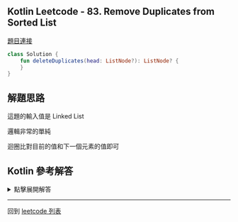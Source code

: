 ## Kotlin Leetcode - 83. Remove Duplicates from Sorted List

[題目連接](https://leetcode.com/problems/remove-duplicates-from-sorted-list/)

```kotlin
class Solution {
    fun deleteDuplicates(head: ListNode?): ListNode? {
    }
}
```

## 解題思路

這題的輸入值是 Linked List

邏輯非常的單純

迴圈比對目前的值和下一個元素的值即可

## Kotlin 參考解答

<details>
  <summary markdown='span'>點擊展開解答</summary>

```kotlin
class Solution {
    fun deleteDuplicates(head: ListNode?): ListNode? {
        var cur = head
        while (cur != null) {
            while (cur.next != null && cur.`val` == cur.next.`val`) { 
                cur.next = cur.next.next
            }
            cur = cur.next
        }
        
        return head
    }
}
```

</details>

------

回到 [leetcode 列表](index.md)
